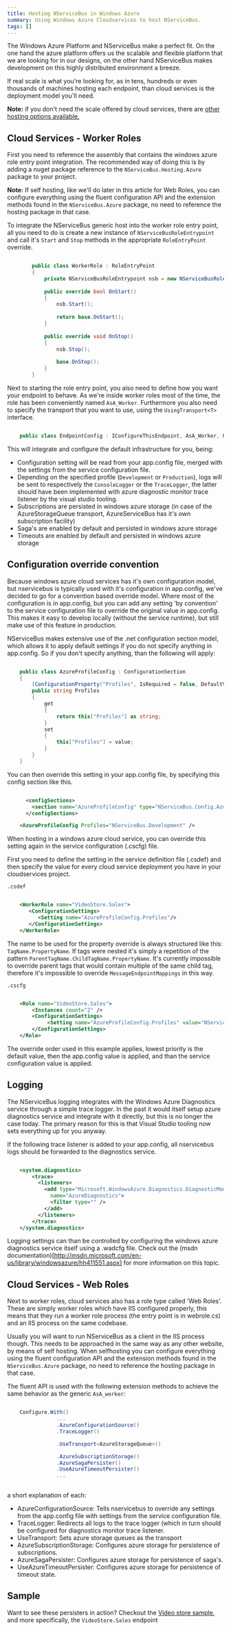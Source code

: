 ```yaml
---
title: Hosting NServiceBus in Windows Azure
summary: Using Windows Azure Cloudservices to host NServiceBus.
tags: []
---
```


The Windows Azure Platform and NServiceBus make a perfect fit. On the one hand the azure platform offers us the scalable and flexible platform that we are looking for in our designs, on the other hand NServiceBus makes development on this highly distributed environment a breeze.

If real scale is what you're looking for, as in tens, hundreds or even thousands of machines hosting each endpoint, than cloud services is the deployment model you'll need.

**Note:** if you don't need the scale offered by cloud services, there are [other hosting options available.](http://docs.particular.net/articles/hosting-nservicebus-in-windows-azure)


Cloud Services - Worker Roles
-----------------

First you need to reference the assembly that contains the windows azure role entry point integration. The recommended way of doing this is by adding a nuget package reference to the `NServiceBus.Hosting.Azure` package to your project.

**Note:** If self hosting, like we'll do later in this article for Web Roles, you can configure everything using the fluent configuration API and the extension methods found in the `NServiceBus.Azure` package, no need to reference the hosting package in that case.

To integrate the NServiceBus generic host into the worker role entry point, all you need to do is create a new instance of `NServiceBusRoleEntrypoint` and call it's `Start` and `Stop` methods in the appropriate `RoleEntryPoint` override.


```C#

        public class WorkerRole : RoleEntryPoint
	    {
	        private NServiceBusRoleEntrypoint nsb = new NServiceBusRoleEntrypoint();
	
	        public override bool OnStart()
	        {
	            nsb.Start();
	
	            return base.OnStart();
	        }
	
	        public override void OnStop()
	        {
	            nsb.Stop();
	
	            base.OnStop();
	        }
	    }

```

Next to starting the role entry point, you also need to define how you want your endpoint to behave. As we're inside worker roles most of the time, the role has been conveniently named `AsA_Worker`. Furthermore you also need to specify the transport that you want to use, using the `UsingTransport<T>` interface.
 


```C#

    public class EndpointConfig : IConfigureThisEndpoint, AsA_Worker, UsingTransport<AzureStorageQueue> { }

```

This will integrate and configure the default infrastructure for you, being:

* Configuration setting will be read from your app.config file, merged with the settings from the service configuration file.
* Depending on the specified profile (`Development` or `Production`), logs will be sent to respectively the `ConsoleLogger` or the `TraceLogger`, the latter should have been implemented with azure diagnostic monitor trace listener by the visual studio tooling.
* Subscriptions are persisted in windows azure storage (in case of the AzureStorageQueue transport, AzureServiceBus has it's own subscription facility)
* Saga's are enabled by default and persisted in windows azure storage
* Timeouts are enabled by default and persisted in windows azure storage


Configuration override convention
---------------------------------

Because windows azure cloud services has it's own configuration model, but nservicebus is typically used with it's configuration in app.config, we've decided to go for a convention based override model. Where most of the configuration is in app.config, but you can add any setting 'by convention' to the service configuration file to override the original value in app.config. This makes it easy to develop locally (without the service runtime), but still make use of this feature in production.

NServiceBus makes extensive use of the .net configuration section model, which allows it to apply default settings if you do not specify anything in app.config. So if you don't specify anything, than the following will apply:

```C#

	public class AzureProfileConfig : ConfigurationSection
    {
        [ConfigurationProperty("Profiles", IsRequired = false, DefaultValue = "NServiceBus.Development")]
        public string Profiles
        {
            get
            {
                return this["Profiles"] as string;
            }
            set
            {
                this["Profiles"] = value;
            }
        }
    }

```

You can then override this setting in your app.config file, by specifying this config section like this.

```XML

	  <configSections>
	    <section name="AzureProfileConfig" type="NServiceBus.Config.AzureProfileConfig, NServiceBus.Hosting.Azure" />
	  </configSections>

	<AzureProfileConfig Profiles="NServiceBus.Development" />

```

When hosting in a windows azure cloud service, you can override this setting again in the service configuration (.cscfg) file. 

First you need to define the setting in the service definition file (.csdef) and then specify the value for every cloud service deployment you have in your cloudservices project.

`.csdef`

```XML

	<WorkerRole name="VideoStore.Sales">
	   <ConfigurationSettings>
	      <Setting name="AzureProfileConfig.Profiles"/>
	   </ConfigurationSettings>
	</WorkerRole>


```

The name to be used for the property override is always structured like this: `TagName.PropertyName`. If tags were nested it's simply a repetition of the pattern `ParentTagName.ChildTagName.PropertyName`. It's currently impossible to override parent tags that would contain multiple of the same child tag, therefore it's impossible to override `MessageEndpointMappings` in this way.

`.cscfg`

```XML

	<Role name="VideoStore.Sales">
	    <Instances count="2" />
	    <ConfigurationSettings>
	         <Setting name="AzureProfileConfig.Profiles" value="NServiceBus.Production"/>
	    </ConfigurationSettings>
	</Role>

```



The override order used in this example applies, lowest priority is the default value, then the app.config value is applied, and than the service configuration value is applied.

Logging
-------

The NServiceBus logging integrates with the Windows Azure Diagnostics service through a simple trace logger. In the past it would itself setup azure diagnostics service and integrate with it directly, but this is no longer the case today. The primary reason for this is that Visual Studio tooling now sets everything up for you anyway.

If the following trace listener is added to your app.config, all nservicebus logs should be forwarded to the diagnostics service.

```XML

	<system.diagnostics>
		<trace>
		  <listeners>
		    <add type="Microsoft.WindowsAzure.Diagnostics.DiagnosticMonitorTraceListener, Microsoft.WindowsAzure.Diagnostics, Version=2.2.0.0, Culture=neutral, PublicKeyToken=31bf3856ad364e35"
		      name="AzureDiagnostics">
		      <filter type="" />
		    </add>
		  </listeners>
		</trace>
	</system.diagnostics>

```

Logging settings can than be controlled by configuring the windows azure diagnostics service itself using a .wadcfg file. Check out the (msdn documentation)[http://msdn.microsoft.com/en-us/library/windowsazure/hh411551.aspx] for more information on this topic.

Cloud Services - Web Roles
-----------------

Next to worker roles, cloud services also has a role type called 'Web Roles'. These are simply worker roles which have IIS configured properly, this means that they run a worker role process (the entry point is in webrole.cs) and an IIS process on the same codebase.

Usually you will want to run NServiceBus as a client in the IIS process though. This needs to be approached in the same way as any other website, by means of self hosting. When  selfhosting you can configure everything using the fluent configuration API and the extension methods found in the `NServiceBus.Azure` package, no need to reference the hosting package in that case.

The fluent API is used with the following extension methods to achieve the same behavior as the generic `AsA_worker`:

```C#

	Configure.With()
                ...
                .AzureConfigurationSource()
                .TraceLogger()

                .UseTransport<AzureStorageQueue>()

				.AzureSubscriptionStorage()
				.AzureSagaPersister()
				.UseAzureTimeoutPersister()
				...
				

```

a short explanation of each:

* AzureConfigurationSource: Tells nservicebus to override any settings from the app.config file with settings from the service configuration file.
* TraceLogger: Redirects all logs to the trace logger (which in turn should be configured for diagnostics monitor trace listener.
* UseTransport<AzureStorageQueue>: Sets azure storage queues as the transport
* AzureSubscriptionStorage: Configures azure storage for persistence of subscriptions.
* AzureSagaPersister: Configures azure storage for persistence of saga's.
* UseAzureTimeoutPersister: Configures azure storage for persistence of timeout state.


Sample
------

Want to see these persisters in action? Checkout the [Video store sample.](https://github.com/Particular/NServiceBus.Azure.Samples/tree/master/VideoStore.AzureStorageQueues.Cloud) and more specifically, the `VideoStore.Sales` endpoint






















